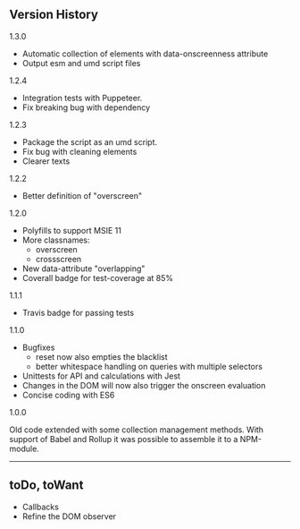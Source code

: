 
## Version History

1.3.0

* Automatic collection of elements with data-onscreenness attribute
* Output esm and umd script files

1.2.4

* Integration tests with Puppeteer.
* Fix breaking bug with dependency

1.2.3

* Package the script as an umd script.
* Fix bug with cleaning elements
* Clearer texts

1.2.2

* Better definition of "overscreen"

1.2.0

* Polyfills to support MSIE 11
* More classnames:
  * overscreen
  * crossscreen
* New data-attribute "overlapping"
* Coverall badge for test-coverage at 85%

1.1.1

* Travis badge for passing tests

1.1.0

* Bugfixes
  * reset now also empties the blacklist
  * better whitespace handling on queries with multiple selectors
* Unittests for API and calculations with Jest
* Changes in the DOM will now also trigger the onscreen evaluation
* Concise coding with ES6

1.0.0

Old code extended with some collection management methods. 
With support of Babel and Rollup it was possible to assemble it to a NPM-module.


-------------------------

## toDo, toWant
* Callbacks
* Refine the DOM observer
